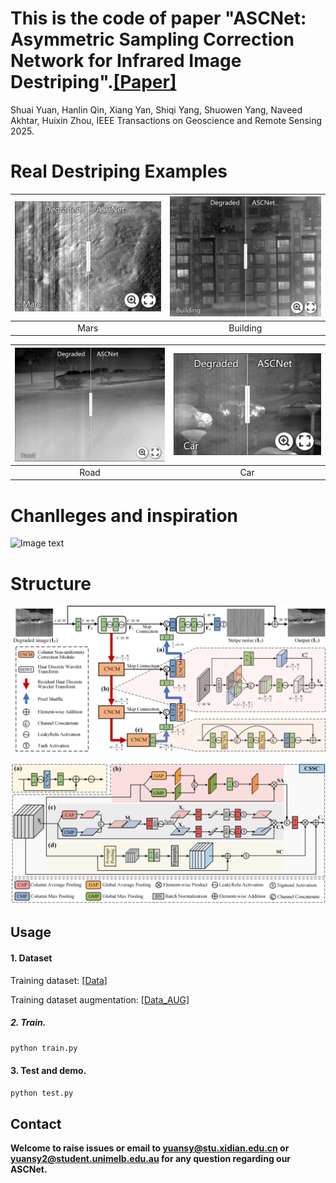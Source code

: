 # This is the code of paper "ASCNet: Asymmetric Sampling Correction Network for Infrared Image Destriping".[[Paper]](https://arxiv.org/abs/2401.15578)
Shuai Yuan, Hanlin Qin, Xiang Yan, Shiqi Yang, Shuowen Yang, Naveed Akhtar, Huixin Zhou, IEEE Transactions on Geoscience and Remote Sensing 2025.
# Real Destriping Examples

[<img src="https://github.com/xdFai/ASCNet/blob/main/Fig/Mars.png" width="385">](https://imgsli.com/MjkxNDU2) | [<img src="https://github.com/xdFai/ASCNet/blob/main/Fig/Building.png" width="385">](https://imgsli.com/MjkxNDU4)
:-------------------------:|:-------------------------:
Mars | Building


[<img src="https://github.com/xdFai/ASCNet/blob/main/Fig/Road.png" width="385">](https://imgsli.com/MjkxNDU5) | [<img src="https://github.com/xdFai/ASCNet/blob/main/Fig/Car.png" width="385">](https://imgsli.com/MjkxNDYx)
:-------------------------:|:-------------------------:
Road | Car 


# Chanlleges and inspiration   
![Image text](https://github.com/xdFai/ASCNet/blob/main/Fig/Fig0.png)

# Structure
![Image text](https://github.com/xdFai/ASCNet/blob/main/Fig/Fig2.png)

![Image text](https://github.com/xdFai/ASCNet/blob/main/Fig/Fig3.png)



## Usage

#### 1. Dataset
Training dataset: [[Data]](https://drive.google.com/file/d/1o9BmWspPTJtFsBj66NN3FfM83cjp37IW/view?usp=sharing)

Training dataset augmentation: [[Data_AUG]](https://drive.google.com/file/d/1Iv4CoQiInFORYn1kHjJCCCeuy6LKvnIc/view?usp=sharing)


##### 2. Train.
```bash
python train.py
```

#### 3. Test and demo.
```bash
python test.py
```

## Contact
**Welcome to raise issues or email to [yuansy@stu.xidian.edu.cn](yuansy@stu.xidian.edu.cn) or [yuansy2@student.unimelb.edu.au](yuansy2@student.unimelb.edu.au) for any question regarding our ASCNet.**
